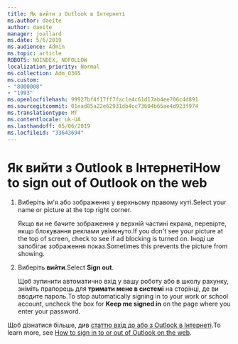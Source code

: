 ```yaml
---
title: Як вийти з Outlook в Інтернеті
ms.author: daeite
author: daeite
manager: joallard
ms.date: 5/6/2019
ms.audience: Admin
ms.topic: article
ROBOTS: NOINDEX, NOFOLLOW
localization_priority: Normal
ms.collection: Adm_O365
ms.custom:
- "8000008"
- "1993"
ms.openlocfilehash: 99927bf4f17ff7fac1e4c61d17ab4ee706c4d891
ms.sourcegitcommit: 01ead85a22e62931db4cc73604b65ae4d923f974
ms.translationtype: MT
ms.contentlocale: uk-UA
ms.lasthandoff: 05/06/2019
ms.locfileid: "33643694"
---
```

# <a name="how-to-sign-out-of-outlook-on-the-web"></a><span data-ttu-id="da62a-102">Як вийти з Outlook в Інтернеті</span><span class="sxs-lookup"><span data-stu-id="da62a-102">How to sign out of Outlook on the web</span></span>

1. <span data-ttu-id="da62a-103">Виберіть ім'я або зображення у верхньому правому куті.</span><span class="sxs-lookup"><span data-stu-id="da62a-103">Select your name or picture at the top right corner.</span></span>
    
    <span data-ttu-id="da62a-104">Якщо ви не бачите зображення у верхній частині екрана, перевірте, якщо блокування реклами увімкнуто.</span><span class="sxs-lookup"><span data-stu-id="da62a-104">If you don't see your picture at the top of screen, check to see if ad blocking is turned on.</span></span> <span data-ttu-id="da62a-105">Іноді це запобігає зображення показ.</span><span class="sxs-lookup"><span data-stu-id="da62a-105">Sometimes this prevents the picture from showing.</span></span>
    
2. <span data-ttu-id="da62a-106">Виберіть **вийти**.</span><span class="sxs-lookup"><span data-stu-id="da62a-106">Select **Sign out**.</span></span> 
    
    <span data-ttu-id="da62a-107">Щоб зупинити автоматично вхід у вашу роботу або в школу рахунку, зніміть прапорець для **тримати мене в системі** на сторінці, де ви вводите пароль.</span><span class="sxs-lookup"><span data-stu-id="da62a-107">To stop automatically signing in to your work or school account, uncheck the box for **Keep me signed in** on the page where you enter your password.</span></span> 
    
<span data-ttu-id="da62a-108">Щоб дізнатися більше, див [статтю вхід до або з Outlook в Інтернеті](https://support.office.com/article/763fab4d-0138-4814-b450-37fc286bcb79).</span><span class="sxs-lookup"><span data-stu-id="da62a-108">To learn more, see [How to sign in to or out of Outlook on the web](https://support.office.com/article/763fab4d-0138-4814-b450-37fc286bcb79).</span></span>
